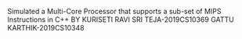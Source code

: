 Simulated a  Multi-Core Processor that supports a sub-set of MIPS Instructions in C++ 
BY
KURISETI RAVI SRI TEJA-2019CS10369
GATTU KARTHIK-2019CS10348
